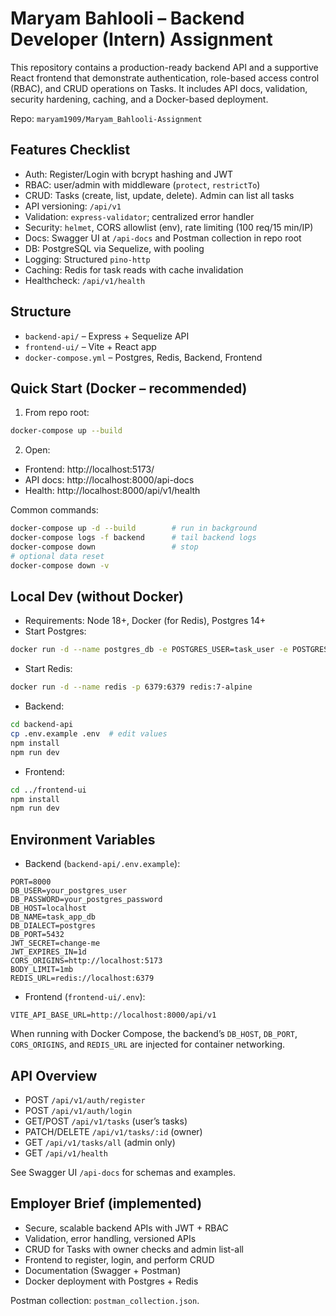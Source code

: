 # Maryam Bahlooli – Backend Developer (Intern) Assignment

This repository contains a production-ready backend API and a supportive React frontend that demonstrate authentication, role-based access control (RBAC), and CRUD operations on Tasks. It includes API docs, validation, security hardening, caching, and a Docker-based deployment.

Repo: `maryam1909/Maryam_Bahlooli-Assignment`

## Features Checklist
- Auth: Register/Login with bcrypt hashing and JWT
- RBAC: user/admin with middleware (`protect`, `restrictTo`)
- CRUD: Tasks (create, list, update, delete). Admin can list all tasks
- API versioning: `/api/v1`
- Validation: `express-validator`; centralized error handler
- Security: `helmet`, CORS allowlist (env), rate limiting (100 req/15 min/IP)
- Docs: Swagger UI at `/api-docs` and Postman collection in repo root
- DB: PostgreSQL via Sequelize, with pooling
- Logging: Structured `pino-http`
- Caching: Redis for task reads with cache invalidation
- Healthcheck: `/api/v1/health`

## Structure
- `backend-api/` – Express + Sequelize API
- `frontend-ui/` – Vite + React app
- `docker-compose.yml` – Postgres, Redis, Backend, Frontend

## Quick Start (Docker – recommended)
1) From repo root:
```bash
docker-compose up --build
```
2) Open:
- Frontend: http://localhost:5173/
- API docs: http://localhost:8000/api-docs
- Health: http://localhost:8000/api/v1/health

Common commands:
```bash
docker-compose up -d --build        # run in background
docker-compose logs -f backend      # tail backend logs
docker-compose down                 # stop
# optional data reset
docker-compose down -v
```

## Local Dev (without Docker)
- Requirements: Node 18+, Docker (for Redis), Postgres 14+
- Start Postgres:
```bash
docker run -d --name postgres_db -e POSTGRES_USER=task_user -e POSTGRES_PASSWORD=task_password -e POSTGRES_DB=task_app_db -p 5432:5432 -v pgdata:/var/lib/postgresql/data postgres:14-alpine
```
- Start Redis:
```bash
docker run -d --name redis -p 6379:6379 redis:7-alpine
```
- Backend:
```bash
cd backend-api
cp .env.example .env  # edit values
npm install
npm run dev
```
- Frontend:
```bash
cd ../frontend-ui
npm install
npm run dev
```

## Environment Variables
- Backend (`backend-api/.env.example`):
```
PORT=8000
DB_USER=your_postgres_user
DB_PASSWORD=your_postgres_password
DB_HOST=localhost
DB_NAME=task_app_db
DB_DIALECT=postgres
DB_PORT=5432
JWT_SECRET=change-me
JWT_EXPIRES_IN=1d
CORS_ORIGINS=http://localhost:5173
BODY_LIMIT=1mb
REDIS_URL=redis://localhost:6379
```
- Frontend (`frontend-ui/.env`):
```
VITE_API_BASE_URL=http://localhost:8000/api/v1
```
When running with Docker Compose, the backend’s `DB_HOST`, `DB_PORT`, `CORS_ORIGINS`, and `REDIS_URL` are injected for container networking.

## API Overview
- POST `/api/v1/auth/register`
- POST `/api/v1/auth/login`
- GET/POST `/api/v1/tasks` (user’s tasks)
- PATCH/DELETE `/api/v1/tasks/:id` (owner)
- GET `/api/v1/tasks/all` (admin only)
- GET `/api/v1/health`

See Swagger UI `/api-docs` for schemas and examples.

## Employer Brief (implemented)
- Secure, scalable backend APIs with JWT + RBAC
- Validation, error handling, versioned APIs
- CRUD for Tasks with owner checks and admin list-all
- Frontend to register, login, and perform CRUD
- Documentation (Swagger + Postman)
- Docker deployment with Postgres + Redis

Postman collection: `postman_collection.json`.
